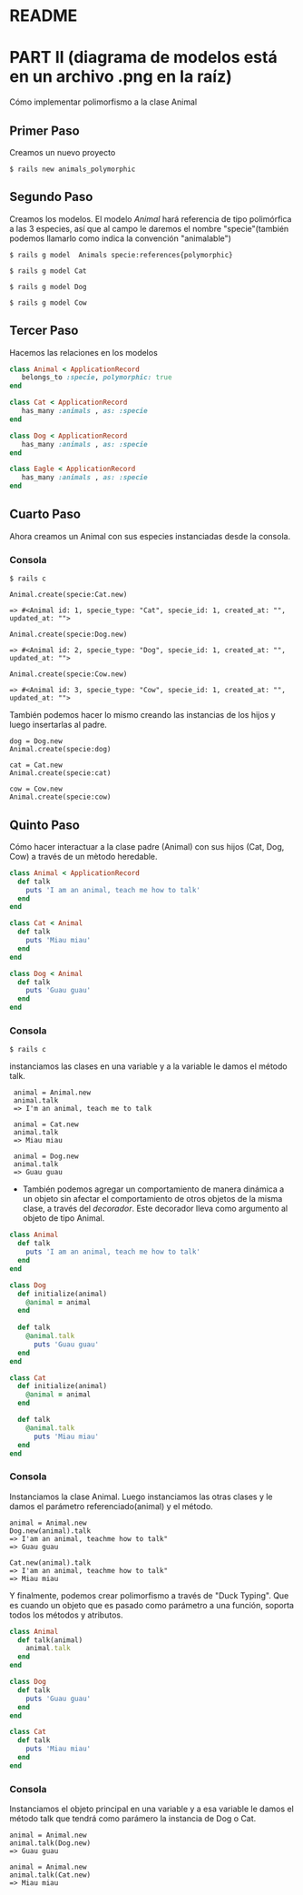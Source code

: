 # README

# PART II (diagrama de modelos está en un archivo .png en la raíz)

Cómo implementar polimorfismo a la clase Animal

## Primer Paso
Creamos un nuevo proyecto

 ```$ rails new animals_polymorphic``` 
 
## Segundo Paso
Creamos los modelos. El modelo *Animal* hará referencia de tipo polimórfica a las 3 especies, así que al campo le daremos el nombre "specie"(también podemos llamarlo como indica la convención "animalable")

 ``` $ rails g model  Animals specie:references{polymorphic} ```
 
 ``` $ rails g model Cat ```  
 
 ``` $ rails g model Dog ```
 
 ``` $ rails g model Cow ``` 

## Tercer Paso
Hacemos las relaciones en los modelos

```ruby
class Animal < ApplicationRecord
   belongs_to :specie, polymorphic: true
end

class Cat < ApplicationRecord
   has_many :animals , as: :specie
end

class Dog < ApplicationRecord
   has_many :animals , as: :specie
end

class Eagle < ApplicationRecord
   has_many :animals , as: :specie
end
```

## Cuarto Paso
Ahora creamos un Animal con sus especies instanciadas desde la consola.

### Consola 
 ```$ rails c``` 

```
Animal.create(specie:Cat.new)

=> #<Animal id: 1, specie_type: "Cat", specie_id: 1, created_at: "", updated_at: "">

Animal.create(specie:Dog.new)

=> #<Animal id: 2, specie_type: "Dog", specie_id: 1, created_at: "", updated_at: "">

Animal.create(specie:Cow.new)

=> #<Animal id: 3, specie_type: "Cow", specie_id: 1, created_at: "", updated_at: "">

```

También podemos hacer lo mismo creando las instancias de los hijos y luego insertarlas al padre.

```
dog = Dog.new
Animal.create(specie:dog)

cat = Cat.new
Animal.create(specie:cat)

cow = Cow.new
Animal.create(specie:cow)
```

## Quinto Paso

Cómo hacer interactuar a la clase padre (Animal) con sus hijos (Cat, Dog, Cow) a través de un mètodo heredable.

```ruby
class Animal < ApplicationRecord
  def talk 
    puts 'I am an animal, teach me how to talk' 
  end 
end

class Cat < Animal 
  def talk 
    puts 'Miau miau' 
  end 
end 

class Dog < Animal 
  def talk 
    puts 'Guau guau' 
  end     
end
```

### Consola 
 ```$ rails c``` 

 instanciamos las clases en una variable y a la variable le damos el método talk. 

```
 animal = Animal.new 
 animal.talk
 => I'm an animal, teach me to talk

 animal = Cat.new
 animal.talk
 => Miau miau

 animal = Dog.new
 animal.talk
 => Guau guau
```

- También podemos agregar un comportamiento de manera dinámica a un objeto sin afectar el comportamiento de otros objetos de la misma clase, a través del *decorador*. Este decorador lleva como argumento al objeto de tipo Animal.

```ruby
class Animal 
  def talk 
    puts 'I am an animal, teach me how to talk'
  end 
end

class Dog 
  def initialize(animal) 
    @animal = animal 
  end
  
  def talk 
    @animal.talk 
      puts 'Guau guau' 
  end 
end

class Cat 
  def initialize(animal) 
    @animal = animal 
  end

  def talk 
    @animal.talk 
      puts 'Miau miau' 
  end 
end
```

### Consola
Instanciamos la clase Animal. Luego instanciamos las otras clases y le damos el parámetro referenciado(animal) y el método.

```
animal = Animal.new 
Dog.new(animal).talk
=> I'am an animal, teachme how to talk"
=> Guau guau

Cat.new(animal).talk
=> I'am an animal, teachme how to talk"
=> Miau miau
```

Y finalmente, podemos crear polimorfismo a través de "Duck Typing". Que es cuando un objeto que es pasado como parámetro a una función, soporta todos los métodos y atributos.

```ruby
class Animal 
  def talk(animal) 
    animal.talk 
  end 
end

class Dog 
  def talk 
    puts 'Guau guau' 
  end 
end

class Cat 
  def talk 
    puts 'Miau miau' 
  end 
end
```

### Consola

Instanciamos el objeto principal en una variable y a esa variable le damos el método talk que tendrá como parámero la instancia de Dog o Cat.

```
animal = Animal.new 
animal.talk(Dog.new)
=> Guau guau

animal = Animal.new
animal.talk(Cat.new)
=> Miau miau
```




